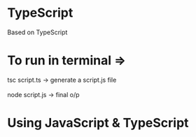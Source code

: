 # TypeScript

Based on TypeScript

# To run in terminal =>

tsc script.ts -> generate a script.js file\
\
node script.js -> final o/p

<div><h1>Using<span color=yellow> JavaScript</span> & <span color=cyan> TypeScript</span></h1></div>
